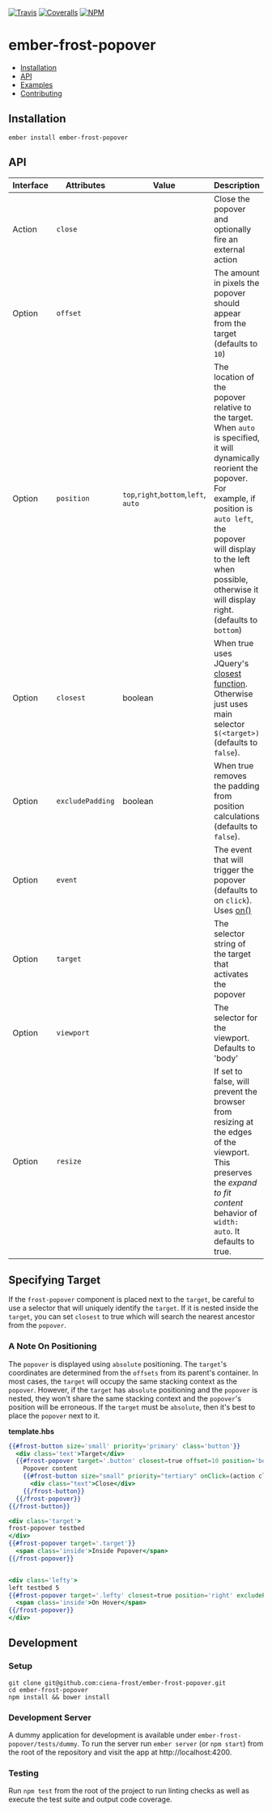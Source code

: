[ci-img]: https://img.shields.io/travis/ciena-frost/ember-frost-popover.svg "Travis CI Build Status"
[ci-url]: https://travis-ci.org/ciena-frost/ember-frost-popover

[cov-img]: https://img.shields.io/coveralls/ciena-frost/ember-frost-popover.svg "Coveralls Code Coverage"
[cov-url]: https://coveralls.io/github/ciena-frost/ember-frost-popover

[npm-img]: https://img.shields.io/npm/v/ember-frost-popover.svg "NPM Version"
[npm-url]: https://www.npmjs.com/package/ember-frost-popover

[![Travis][ci-img]][ci-url] [![Coveralls][cov-img]][cov-url] [![NPM][npm-img]][npm-url]

# ember-frost-popover

 * [Installation](#installation)
 * [API](#api)
 * [Examples](#examples)
 * [Contributing](#development)

## Installation
```
ember install ember-frost-popover
```

## API

| Interface | Attributes | Value | Description |
| ----------| ---------- | ----- | ----------- |
| Action | `close` | | Close the popover and optionally fire an external action |
| Option | `offset` | | The amount in pixels the popover should appear from the target (defaults to `10`) |
| Option | `position` | `top`,`right`,`bottom`,`left`, `auto`| The location of the popover relative to the target. When `auto` is specified, it will dynamically reorient the popover. For example, if position is `auto left`, the popover will display to the left when possible, otherwise it will display right. (defaults to `bottom`) |
| Option | `closest` | boolean  | When true uses JQuery's [closest function](https://api.jquery.com/closest/). Otherwise just uses main selector `$(<target>)` (defaults to `false`).  |
| Option | `excludePadding` | boolean  | When true removes the padding from position calculations (defaults to `false`).|
| Option | `event` |  | The event that will trigger the popover (defaults to on `click`). Uses [on()](http://api.jquery.com/on/)|
| Option | `target` |  | The selector string of the target that activates the popover |
| Option | `viewport`| | The selector for the viewport. Defaults to 'body' |
| Option | `resize` | | If set to false, will prevent the browser from resizing at the edges of the viewport. This preserves the *expand to fit content* behavior of `width: auto`. It defaults to true. |

## Specifying Target

If the `frost-popover` component is placed next to the `target`, be careful to use a selector that will uniquely identify the `target`. If it is nested inside the `target`, you can set `closest` to true which will search the nearest ancestor from the `popover`.

### A Note On Positioning

The `popover` is displayed using `absolute` positioning. The `target`'s coordinates are determined from the `offsets` from its parent's container. In most cases, the `target` will occupy the same stacking context as the `popover`. However, if the `target` has `absolute` positioning and the `popover` is nested, they won't share the same stacking context and the `popover`'s position will be erroneous. If the `target` must be `absolute`, then it's best to place the `popover` next to it.

**template.hbs**

```hbs
{{#frost-button size='small' priority='primary' class='button'}}
  <div class='text'>Target</div>
  {{#frost-popover target='.button' closest=true offset=10 position='bottom' as |close|}}
    Popover content
    {{#frost-button size="small" priority="tertiary" onClick=(action close)}}
      <div class="text">Close</div>
    {{/frost-button}}
  {{/frost-popover}}
{{/frost-button}}

<div class='target'>
frost-popover testbed
</div>
{{#frost-popover target='.target'}}
  <span class='inside'>Inside Popover</span>
{{/frost-popover}}


<div class='lefty'>
left testbed 5
{{#frost-popover target='.lefty' closest=true position='right' excludePadding=true event='mouseenter mouseleave'}}
  <span class='inside'>On Hover</span>
{{/frost-popover}}
</div>
```

## Development
### Setup
```
git clone git@github.com:ciena-frost/ember-frost-popover.git
cd ember-frost-popover
npm install && bower install
```

### Development Server
A dummy application for development is available under `ember-frost-popover/tests/dummy`.
To run the server run `ember server` (or `npm start`) from the root of the repository and
visit the app at http://localhost:4200.

### Testing
Run `npm test` from the root of the project to run linting checks as well as execute the test suite
and output code coverage.
